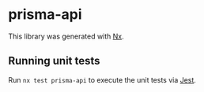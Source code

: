 # prisma-api

This library was generated with [Nx](https://nx.dev).

## Running unit tests

Run `nx test prisma-api` to execute the unit tests via [Jest](https://jestjs.io).
